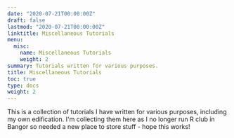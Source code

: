 ```yaml
---
date: "2020-07-21T00:00:00Z"
draft: false
lastmod: "2020-07-21T00:00:00Z"
linktitle: Miscellaneous Tutorials
menu:
  misc:
    name: Miscellaneous Tutorials
    weight: 2
summary: Tutorials written for various purposes.
title: Miscellaneous Tutorials
toc: true
type: docs
weight: 2
---
```


This is a collection of tutorials I have written for various purposes, including my own edification. I'm collecting them here as I no longer run R club in Bangor so needed a new place to store stuff - hope this works! 
